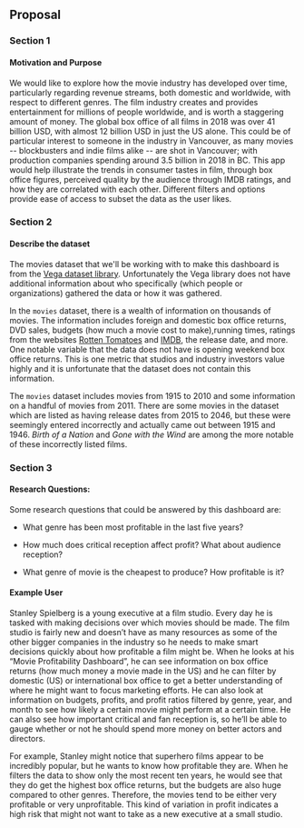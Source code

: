 ## Proposal

### Section 1

#### Motivation and Purpose

We would like to explore how the movie industry has developed over time, particularly regarding revenue streams, both domestic and worldwide, with respect to different genres. The film industry creates and provides entertainment for millions of people worldwide, and is worth a staggering amount of money. The global box office of all films in 2018 was over 41 billion USD, with almost 12 billion USD in just the US alone. This could be of particular interest to someone in the industry in Vancouver, as many movies -- blockbusters and indie films alike -- are shot in Vancouver; with production companies spending around 3.5 billion in 2018 in BC. This app would help illustrate the trends in consumer tastes in film, through box office figures, perceived quality by the audience through IMDB ratings, and how they are correlated with each other. Different filters and options provide ease of access to subset the data as the user likes.

### Section 2 

#### Describe the dataset

The movies dataset that we'll be working with to make this dashboard is from the [Vega dataset library](https://github.com/vega/vega-datasets). Unfortunately the Vega library does not have additional information about who specifically (which people or organizations) gathered the data or how it was gathered.

In the `movies` dataset, there is a wealth of information on thousands of movies. The information includes foreign and domestic box office returns, DVD sales, budgets (how much a movie cost to make),running times, ratings from the websites [Rotten Tomatoes](https://www.rottentomatoes.com) and [IMDB](https://www.imdb.com), the release date, and more. One notable variable that the data does not have is opening weekend box office returns. This is one metric that studios and industry investors value highly and it is unfortunate that the dataset does not contain this information. 

The `movies` dataset includes movies from 1915 to 2010 and some information on a handful of movies from 2011. There are some movies in the dataset which are listed as having release dates from 2015 to 2046, but these were seemingly entered incorrectly and actually came out between 1915 and 1946. *Birth of a Nation* and *Gone with the Wind* are among the more notable of these incorrectly listed films. 

### Section 3

#### Research Questions:

Some research questions that could be answered by this dashboard are: 

- What genre has been most profitable in the last five years?

- How much does critical reception affect profit? What about audience reception?

- What genre of movie is the cheapest to produce? How profitable is it?

#### Example User

Stanley Spielberg is a young executive at a film studio. Every day he is tasked with making decisions over which movies should be made. The film studio is fairly new and doesn’t have as many resources as some of the other bigger companies in the industry so he needs to make smart decisions quickly about how profitable a film might be. When he looks at his “Movie Profitability Dashboard”,  he can see information on box office returns (how much money a movie made in the US) and he can filter by domestic (US) or international box office to get a better understanding of where he might want to focus marketing efforts. He can also look at information on budgets, profits, and profit ratios filtered by genre, year, and month to see how likely a certain movie might perform at a certain time. He can also see how important critical and fan reception is, so he’ll be able to gauge whether or not he should spend more money on better actors and directors.

For example, Stanley might notice that superhero films appear to be incredibly popular, but he wants to know how profitable they are. When he filters the data to show only the most recent ten years, he would see that they do get the highest box office returns, but the budgets are also huge compared to other genres. Therefore, the movies tend to be either very profitable or very unprofitable. This kind of variation in profit indicates a high risk that might not want to take as a new executive at a small studio. 